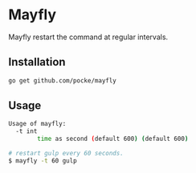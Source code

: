 Mayfly
===========

Mayfly restart the command at regular intervals.

Installation
---------------

```sh
go get github.com/pocke/mayfly
```




Usage
----------

```sh
Usage of mayfly:
  -t int
    	time as second (default 600) (default 600)
```

```sh
# restart gulp every 60 seconds.
$ mayfly -t 60 gulp
```
